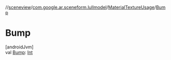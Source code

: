 //[sceneview](../../../index.md)/[com.google.ar.sceneform.lullmodel](../index.md)/[MaterialTextureUsage](index.md)/[Bump](-bump.md)

# Bump

[androidJvm]\
val [Bump](-bump.md): [Int](https://kotlinlang.org/api/latest/jvm/stdlib/kotlin/-int/index.html)
